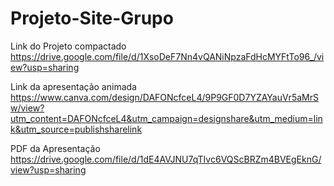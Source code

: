 # Projeto-Site-Grupo

Link do Projeto compactado
https://drive.google.com/file/d/1XsoDeF7Nn4vQANiNpzaFdHcMYFtTo96_/view?usp=sharing

Link da apresentação animada
https://www.canva.com/design/DAFONcfceL4/9P9GF0D7YZAYauVr5aMrSw/view?utm_content=DAFONcfceL4&utm_campaign=designshare&utm_medium=link&utm_source=publishsharelink

PDF da Apresentação
https://drive.google.com/file/d/1dE4AVJNU7qTIvc6VQScBRZm4BVEgEknG/view?usp=sharing
